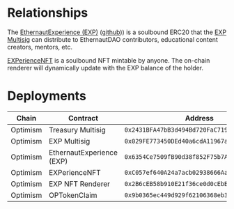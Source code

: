 # Relationships

The [EthernautExperience (EXP)](https://optimistic.etherscan.io/address/0x6354Ce7509fB90d38f852F75b7A764eca6957629) ([github](https://github.com/ethernautdao/EXPToken))) is a soulbound ERC20 that the [EXP Multisig](https://optimistic.etherscan.io/address/0x029FE773450DEd40a6cdA11967a1E903Bf6f9B43) can distribute to EthernautDAO contributors, educational content creators, mentors, etc.


[EXPerienceNFT](https://optimistic.etherscan.io/address/0xC057ef640A24a7acb02938666Aa9bad9B00046c9) is a soulbound NFT mintable by anyone. The on-chain renderer will dynamically update with the EXP balance of the holder.

# Deployments

| Chain         | Contract                  | Address                                      |
| ------------- |---------------------------| ---------------------------------------------|
| Optimism      | Treasury Multisig         | `0x2431BFA47bB3d494Bd720FaC71960F27a54b6FE7` |
| Optimism      | EXP Multisig              | `0x029FE773450DEd40a6cdA11967a1E903Bf6f9B43` |
| Optimism      | EthernautExperience (EXP) | `0x6354Ce7509fB90d38f852F75b7A764eca6957629` |
| Optimism      | EXPerienceNFT             | `0xC057ef640A24a7acb02938666Aa9bad9B00046c9` |
| Optimism      | EXP NFT Renderer          | `0x2B6cEB58b910E21f36ce0d0cEbBF308fA237FE6D` |
| Optimism      | OPTokenClaim              | `0x9b0365ec449d929f62106368eb3dc58b3d578b0b` |

